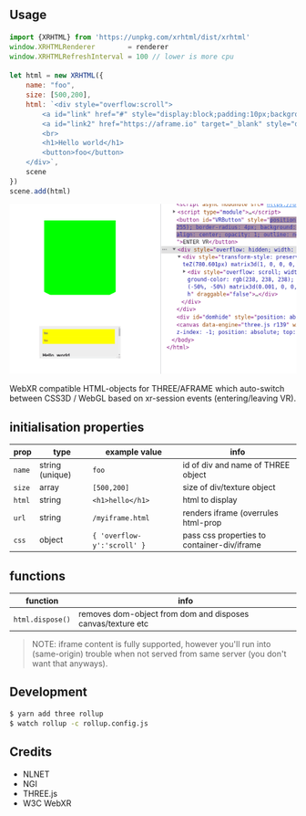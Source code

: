 ## Usage

```js
import {XRHTML} from 'https://unpkg.com/xrhtml/dist/xrhtml'
window.XRHTMLRenderer        = renderer
window.XRHTMLRefreshInterval = 100 // lower is more cpu 

let html = new XRHTML({
    name: "foo",
    size: [500,200],
    html: `<div style="overflow:scroll">
        <a id="link" href="#" style="display:block;padding:10px;background:#FF0">foo</a>
        <a id="link2" href="https://aframe.io" target="_blank" style="display:block;padding:10px;background:#FF0">foo</a>
        <br>
        <h1>Hello world</h1>
        <button>foo</button>
    </div>`,
    scene
})
scene.add(html)
```

<center>
    <img src="https://raw.githubusercontent.com/coderofsalvation/XRHTML/master/.capture.gif"/>
</center>

WebXR compatible HTML-objects for THREE/AFRAME which auto-switch between CSS3D / WebGL based on xr-session events (entering/leaving VR).
 
## initialisation properties 

| prop | type | example value | info |
|-|-|-|-|
| `name` | string (unique) | `foo` | id of div and name of THREE object |
| `size`  | array | `[500,200]` | size of div/texture object |
| `html`  | string | `<h1>hello</h1>` | html to display |
| `url` | string | `/myiframe.html` | renders iframe (overrules html-prop |
| `css` | object | `{ 'overflow-y':'scroll' }` | pass css properties to container-div/iframe |

## functions

| function | info |
|-|-|
| `html.dispose()` | removes dom-object from dom and disposes canvas/texture etc |

> NOTE: iframe content is fully supported, however you'll run into (same-origin) trouble when not served from same server (you don't want that anyways).

## Development

```sh
$ yarn add three rollup
$ watch rollup -c rollup.config.js 
```

## Credits

* NLNET
* NGI
* THREE.js
* W3C WebXR 

